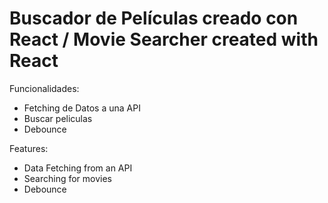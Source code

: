 # Buscador de Películas creado con React / Movie Searcher created with React

Funcionalidades:
- Fetching de Datos a una API
- Buscar peliculas
- Debounce


Features:
- Data Fetching from an API
- Searching for movies
- Debounce
